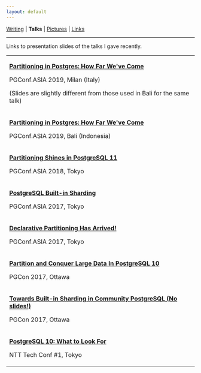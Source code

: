 ```yaml
---
layout: default
---
```

<a href="https://amitlan.github.io/writing">Writing</a> | <b>Talks</b> | <a href="https://amitlan.github.io/photolog">Pictures</a> | <a href="https://amitlan.github.io/bookmarks">Links</a>
<hr>
Links to presentation slides of the talks I gave recently.

<table>
  <tr>
    <td>
		<p>
			<a href="https://s3-ap-northeast-1.amazonaws.com/amitlan.com/files/slides/pgconf-eu-2019.pdf">
				<b>Partitioning in Postgres: How Far We've Come</b>
			</a>
		</p>
		<p>
			PGConf.ASIA 2019, Milan (Italy)
		</p>
	    	<p>(Slides are slightly different from those used in Bali for the same talk)</p>
	</td>
  </tr>
  <tr>
    <td>
		<p>
			<a href="https://s3-ap-northeast-1.amazonaws.com/amitlan.com/files/slides/pgconf-asia-2019.pdf">
				<b>Partitioning in Postgres: How Far We've Come</b>
			</a>
		</p>
		<p>
			PGConf.ASIA 2019, Bali (Indonesia)
		</p>
	</td>
  </tr>
  <tr>
    <td>
		<p>
			<a href="https://s3-ap-northeast-1.amazonaws.com/amitlan.com/files/slides/pg-11-partition-shines-pgconf-asia-2018.pdf">
				<b>Partitioning Shines in PostgreSQL 11</b>
			</a>
		</p>
		<p>
			PGConf.ASIA 2018, Tokyo
		</p>
	</td>
  </tr>
  <tr>
    <td>
		<p>
			<a href="https://s3-ap-northeast-1.amazonaws.com/amitlan.com/files/slides/pg-built-in-sharding-pgconf-asia-2017.pdf">
				<b>PostgreSQL Built-in Sharding</b>
			</a>
		</p>
		<p>
			PGConf.ASIA 2017, Tokyo
		</p>
	</td>
  </tr>
  <tr>
    <td>
		<p>
			<a href="https://s3-ap-northeast-1.amazonaws.com/amitlan.com/files/slides/pg-decl-part-arrived-pgconf-asia-2017.pdf">
				<b>Declarative Partitioning Has Arrived!</b>
			</a>
		</p>
		<p>
			PGConf.ASIA 2017, Tokyo
		</p>
	</td>
  </tr>
  <tr>
    <td>
		<p>
			<a href="https://s3-ap-northeast-1.amazonaws.com/amitlan.com/files/slides/pg10-partition-pgcon-2017.pdf">
				<b>Partition and Conquer Large Data In PostgreSQL 10</b>
			</a>
		</p>
		<p>
			PGCon 2017, Ottawa
		</p>
	</td>
  </tr>
  <tr>
    <td>
		<p>
			<a href="https://www.pgcon.org/2017/schedule/events/1069.en.html">
				<b>Towards Built-in Sharding in Community PostgreSQL (No slides!)</b>
			</a>
		</p>
		<p>
			PGCon 2017, Ottawa
		</p>
	</td>
  </tr>
  <tr>
    <td>
		<p>
			<a href="https://s3-ap-northeast-1.amazonaws.com/amitlan.com/files/slides/pg10-features-ntt-techconf.pdf">
				<b>PostgreSQL 10: What to Look For</b>
			</a>
		</p>
		<p>
			NTT Tech Conf #1, Tokyo
		</p>
	</td>
  </tr>
</table>
